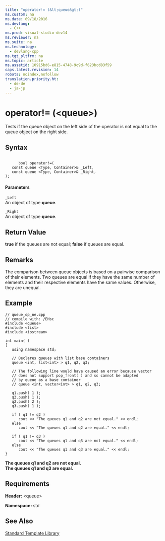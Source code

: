```yaml
---
title: "operator!= (&lt;queue&gt;)"
ms.custom: na
ms.date: 09/18/2016
ms.devlang: 
  - C++
ms.prod: visual-studio-dev14
ms.reviewer: na
ms.suite: na
ms.technology: 
  - devlang-cpp
ms.tgt_pltfrm: na
ms.topic: article
ms.assetid: 10915bd6-e815-4748-9c9d-f623bcd83f59
caps.latest.revision: 14
robots: noindex,nofollow
translation.priority.ht: 
  - de-de
  - ja-jp
---
```

# operator!= (&lt;queue&gt;)
Tests if the queue object on the left side of the operator is not equal to the queue object on the right side.  
  
## Syntax  
  
```  
  
      bool operator!=(  
   const queue <Type, Container>& _Left,  
   const queue <Type, Container>& _Right,  
);  
```  
  
#### Parameters  
 `_Left`  
 An object of type **queue**.  
  
 `_Right`  
 An object of type **queue**.  
  
## Return Value  
 **true** if the queues are not equal; **false** if queues are equal.  
  
## Remarks  
 The comparison between queue objects is based on a pairwise comparison of their elements. Two queues are equal if they have the same number of elements and their respective elements have the same values. Otherwise, they are unequal.  
  
## Example  
  
```  
// queue_op_ne.cpp  
// compile with: /EHsc  
#include <queue>  
#include <list>  
#include <iostream>  
  
int main( )  
{  
   using namespace std;  
  
   // Declares queues with list base containers  
   queue <int, list<int> > q1, q2, q3;  
  
   // The following line would have caused an error because vector   
   // does not support pop_front( ) and so cannot be adapted  
   // by queue as a base container  
   // queue <int, vector<int> > q1, q2, q3;  
  
   q1.push( 1 );  
   q2.push( 1 );  
   q2.push( 2 );  
   q3.push( 1 );  
  
   if ( q1 != q2 )  
      cout << "The queues q1 and q2 are not equal." << endl;  
   else  
      cout << "The queues q1 and q2 are equal." << endl;  
  
   if ( q1 != q3 )  
      cout << "The queues q1 and q3 are not equal." << endl;  
   else  
      cout << "The queues q1 and q3 are equal." << endl;  
}  
```  
  
 **The queues q1 and q2 are not equal.**  
**The queues q1 and q3 are equal.**   
## Requirements  
 **Header:** <queue\>  
  
 **Namespace:** std  
  
## See Also  
 [Standard Template Library](../vs140/Standard-Template-Library.md)